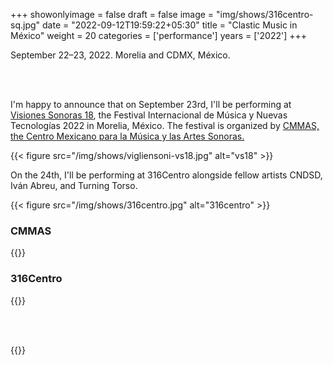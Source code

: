 +++
showonlyimage = false
draft = false
image = "img/shows/316centro-sq.jpg"
date = "2022-09-12T19:59:22+05:30"
title = "Clastic Music in México"
weight = 20
categories = ['performance']
years = ['2022']
+++



September 22–23, 2022. Morelia and CDMX, México.





<!--more-->


<br><br>

I'm happy to announce that on September 23rd, I'll be performing at [Visiones Sonoras 18](https://en.cmmas.com/vs18), the Festival Internacional de Música y Nuevas Tecnologías 2022 in Morelia, México. The festival is organized by [CMMAS, the Centro Mexicano para la Música y las Artes Sonoras.](https://cmmas.org/)

{{< figure src="/img/shows/vigliensoni-vs18.jpg" alt="vs18" >}}

On the 24th, I'll be performing at 316Centro alongside fellow artists CNDSD, Iván Abreu, and Turning Torso.

{{< figure src="/img/shows/316centro.jpg" alt="316centro" >}}


### CMMAS

{{<youtube HV6UMvYc3H0>}} 

### 316Centro


{{<youtube WAYtDg7it2E>}} 

<br><br>

{{<youtube N87YdYn7I4I>}} 








